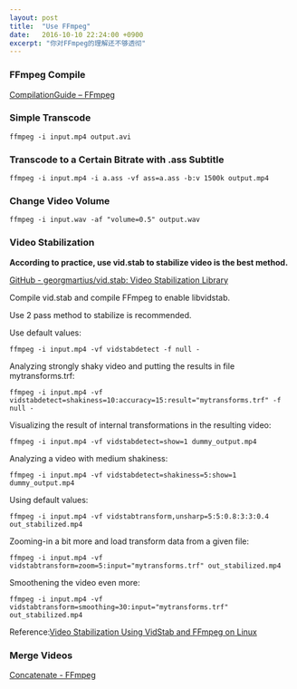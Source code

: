 ```yaml
---
layout: post
title:  "Use FFmpeg"
date:   2016-10-10 22:24:00 +0900
excerpt: "你对FFmpeg的理解还不够透彻"
---
```

### FFmpeg Compile
[CompilationGuide – FFmpeg](https://trac.ffmpeg.org/wiki/CompilationGuide)

### Simple Transcode
```
ffmpeg -i input.mp4 output.avi
```

### Transcode to a Certain Bitrate with .ass Subtitle
```
ffmpeg -i input.mp4 -i a.ass -vf ass=a.ass -b:v 1500k output.mp4
```

### Change Video Volume
```
ffmpeg -i input.wav -af "volume=0.5" output.wav
```

### Video Stabilization
**According to practice, use vid.stab to stabilize video is the best method.**

[GitHub - georgmartius/vid.stab: Video Stabilization Library](https://github.com/georgmartius/vid.stab)

Compile vid.stab and compile FFmpeg to enable libvidstab.

Use 2 pass method to stabilize is recommended.

Use default values:
```
ffmpeg -i input.mp4 -vf vidstabdetect -f null -
```
Analyzing strongly shaky video and putting the results in file mytransforms.trf:
```
ffmpeg -i input.mp4 -vf vidstabdetect=shakiness=10:accuracy=15:result="mytransforms.trf" -f null -
```
Visualizing the result of internal transformations in the resulting video:
```
ffmpeg -i input.mp4 -vf vidstabdetect=show=1 dummy_output.mp4
```
Analyzing a video with medium shakiness:
```
ffmpeg -i input.mp4 -vf vidstabdetect=shakiness=5:show=1 dummy_output.mp4
```

Using default values:
```
ffmpeg -i input.mp4 -vf vidstabtransform,unsharp=5:5:0.8:3:3:0.4 out_stabilized.mp4
```
Zooming-in a bit more and load transform data from a given file:
```
ffmpeg -i input.mp4 -vf vidstabtransform=zoom=5:input="mytransforms.trf" out_stabilized.mp4
```
Smoothening the video even more:
```
ffmpeg -i input.mp4 -vf vidstabtransform=smoothing=30:input="mytransforms.trf" out_stabilized.mp4
```

Reference:[Video Stabilization Using VidStab and FFmpeg on Linux](https://scottlinux.com/2016/09/17/video-stabilization-using-vidstab-and-ffmpeg-on-linux/)

### Merge Videos
[Concatenate - FFmpeg](https://trac.ffmpeg.org/wiki/Concatenate)
